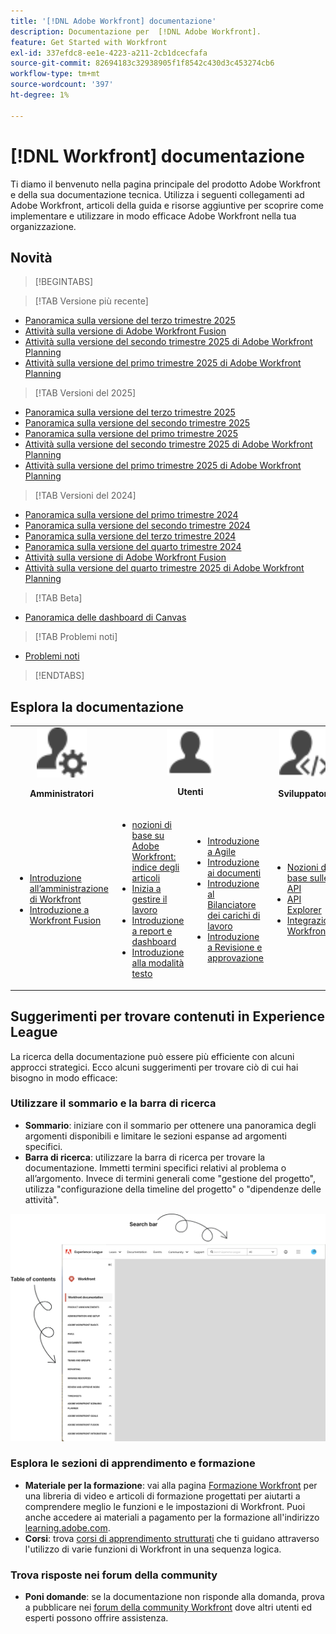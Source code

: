 ```yaml
---
title: '[!DNL Adobe Workfront] documentazione'
description: Documentazione per  [!DNL Adobe Workfront].
feature: Get Started with Workfront
exl-id: 337efdc8-ee1e-4223-a211-2cb1dcecfafa
source-git-commit: 82694183c32938905f1f8542c430d3c453274cb6
workflow-type: tm+mt
source-wordcount: '397'
ht-degree: 1%

---
```


# [!DNL Workfront] documentazione

Ti diamo il benvenuto nella pagina principale del prodotto Adobe Workfront e della sua documentazione tecnica. Utilizza i seguenti collegamenti ad Adobe Workfront, articoli della guida e risorse aggiuntive per scoprire come implementare e utilizzare in modo efficace Adobe Workfront nella tua organizzazione.

## Novità

>[!BEGINTABS]

>[!TAB Versione più recente]

* [Panoramica sulla versione del terzo trimestre 2025](/help/quicksilver/product-announcements/product-releases/25-q3-release-activity/25-q3-release-overview.md)
* [Attività sulla versione di Adobe Workfront Fusion](https://experienceleague.adobe.com/en/docs/workfront-fusion/using/fusion-release-activity/fusion-release-activity)
* [Attività sulla versione del secondo trimestre 2025 di Adobe Workfront Planning](/help/quicksilver/product-announcements/product-releases/planning-release-activity/planning-release-activity-25-q2.md)
* [Attività sulla versione del primo trimestre 2025 di Adobe Workfront Planning](/help/quicksilver/product-announcements/product-releases/planning-release-activity/planning-release-activity-25-q1.md)

>[!TAB Versioni del 2025]

* [Panoramica sulla versione del terzo trimestre 2025](/help/quicksilver/product-announcements/product-releases/25-q3-release-activity/25-q3-release-overview.md)
* [Panoramica sulla versione del secondo trimestre 2025](/help/quicksilver/product-announcements/product-releases/25-q2-release-activity/25-q2-release-overview.md)
* [Panoramica sulla versione del primo trimestre 2025](/help/quicksilver/product-announcements/product-releases/25-q1-release-activity/25-q1-release-overview.md)
* [Attività sulla versione del secondo trimestre 2025 di Adobe Workfront Planning](/help/quicksilver/product-announcements/product-releases/planning-release-activity/planning-release-activity-25-q2.md)
* [Attività sulla versione del primo trimestre 2025 di Adobe Workfront Planning](/help/quicksilver/product-announcements/product-releases/planning-release-activity/planning-release-activity-25-q1.md)


>[!TAB Versioni del 2024]

* [Panoramica sulla versione del primo trimestre 2024](/help/quicksilver/product-announcements/product-releases/24-q1-release-activity/24-q1-release-overview.md)
* [Panoramica sulla versione del secondo trimestre 2024](/help/quicksilver/product-announcements/product-releases/24-q2-release-activity/24-q2-release-overview.md)
* [Panoramica sulla versione del terzo trimestre 2024](/help/quicksilver/product-announcements/product-releases/24-q3-release-activity/24-q3-release-overview.md)
* [Panoramica sulla versione del quarto trimestre 2024](/help/quicksilver/product-announcements/product-releases/24-q4-release-activity/24-q4-release-overview.md)
* [Attività sulla versione di Adobe Workfront Fusion](https://experienceleague.adobe.com/en/docs/workfront-fusion/using/fusion-release-activity/fusion-release-activity)
* [Attività sulla versione del quarto trimestre 2025 di Adobe Workfront Planning](/help/quicksilver/product-announcements/product-releases/planning-release-activity/planning-release-activity-24-q4.md)

>[!TAB Beta]

* [Panoramica delle dashboard di Canvas](/help/quicksilver/reports-and-dashboards/dashboards/creating-and-managing-dashboards/canvas-dashboards-overview.md)

>[!TAB Problemi noti]

* [Problemi noti](https://experienceleague.adobe.com/en/docs/workfront-known-issues/issues/overview)


>[!ENDTABS]


## Esplora la documentazione

<table>

<tr>
    <td style="text-align: center;"><img src="assets/admin.svg" style="width: 80px; height: 80px;"><p><b>Amministratori</b></p></td>
    <td colspan="2" style="text-align: center;"><img src="assets/user.svg" style="width: 75px; height: 75px;"><p><b>Utenti</b></p></td>
    <td style="text-align: center;"><img src="assets/developer.svg" style="width: 80px; height: 80px;"><p><b>Sviluppatori</b></p></td>
  </tr>
  <tr>
    <td>
    <ul>
    <li><a href="/help/quicksilver/administration-and-setup/get-started-wf-administration/get-started-with-wf-administration.md">Introduzione all’amministrazione di Workfront</a></li>
    <li><a href="https://experienceleague.adobe.com/en/docs/workfront-fusion/using/get-started-with-fusion/get-started-fusion-toc">Introduzione a Workfront Fusion</li>
    </ul>
 </td>
    <td>
        <ul>
        <li><a href="/help/quicksilver/workfront-basics/workfront-basics.md">nozioni di base su Adobe Workfront: indice degli articoli</a></li>
        <li><a href="/help/quicksilver/manage-work/manage-work.md">Inizia a gestire il lavoro</a></li>
        <li><a href="/help/quicksilver/reports-and-dashboards/reports-and-dashboards-overview.md">Introduzione a report e dashboard</a></li>
        <li><a href="/help/quicksilver/reports-and-dashboards/reports/text-mode/text-mode-resources.md">Introduzione alla modalità testo</a></li>
        </ul>
    </td>
    <td><ul>
        <li><a href="/help/quicksilver/agile/agile-overview.md">Introduzione a Agile</a></li>
        <li><a href="/help/quicksilver/documents/documents-overview.md">Introduzione ai documenti</a></li>
        <li><a href="/help/quicksilver/resource-mgmt/workload-balancer/workload-balancer.md">Introduzione al Bilanciatore dei carichi di lavoro</a></li>
        <li><a href="/help/quicksilver/resource-mgmt/workload-balancer/overview-workload-balancer.md">Introduzione a Revisione e approvazione</a></li>
        </ul></td>
    <td><ul>
        <li><a href="/help/quicksilver/wf-api/general/api-basics.md">Nozioni di base sulle API</a></li>
        <li><a href="https://developer.adobe.com/workfront/api-explorer/">API Explorer</a></li>
        <li><a href="/help/quicksilver/workfront-integrations-and-apps/workfront-integrations.md">Integrazioni Workfront</a></li>
        </ul></td>
  </tr>
</table>

## Suggerimenti per trovare contenuti in Experience League

La ricerca della documentazione può essere più efficiente con alcuni approcci strategici. Ecco alcuni suggerimenti per trovare ciò di cui hai bisogno in modo efficace:

### Utilizzare il sommario e la barra di ricerca

* **Sommario**: iniziare con il sommario per ottenere una panoramica degli argomenti disponibili e limitare le sezioni espanse ad argomenti specifici.
* **Barra di ricerca**: utilizzare la barra di ricerca per trovare la documentazione. Immetti termini specifici relativi al problema o all’argomento. Invece di termini generali come &quot;gestione del progetto&quot;, utilizza &quot;configurazione della timeline del progetto&quot; o &quot;dipendenze delle attività&quot;.

![](assets/exl-site-nav.png)

### Esplora le sezioni di apprendimento e formazione

* **Materiale per la formazione**: vai alla pagina [Formazione Workfront](https://experienceleague.adobe.com/en/browse/workfront) per una libreria di video e articoli di formazione progettati per aiutarti a comprendere meglio le funzioni e le impostazioni di Workfront. Puoi anche accedere ai materiali a pagamento per la formazione all&#39;indirizzo [learning.adobe.com](https://learning.adobe.com/).
* **Corsi**: trova [corsi di apprendimento strutturati](https://experienceleague.adobe.com/home?Solution=Workfront#courses) che ti guidano attraverso l&#39;utilizzo di varie funzioni di Workfront in una sequenza logica.

### Trova risposte nei forum della community

* **Poni domande**: se la documentazione non risponde alla domanda, prova a pubblicare nei [forum della community Workfront](https://experienceleaguecommunities.adobe.com/t5/workfront/ct-p/workfront?profile.language=en) dove altri utenti ed esperti possono offrire assistenza.
